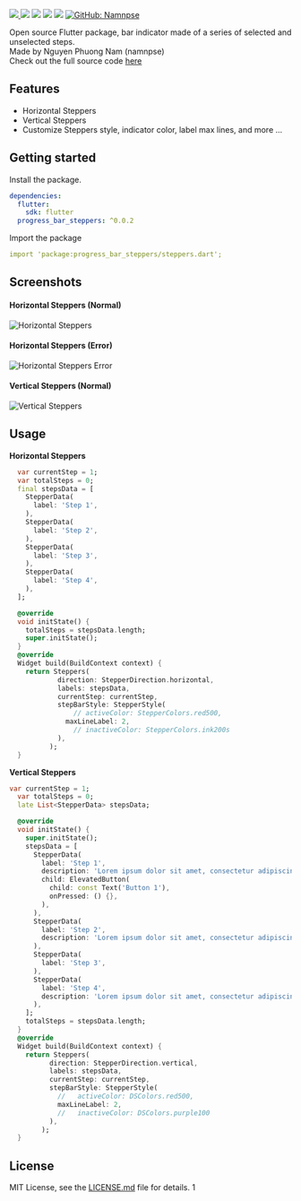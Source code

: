 <!--
This README describes the package. If you publish this package to pub.dev,
this README's contents appear on the landing page for your package.

For information about how to write a good package README, see the guide for
[writing package pages](https://dart.dev/guides/libraries/writing-package-pages).

For general information about developing packages, see the Dart guide for
[creating packages](https://dart.dev/guides/libraries/create-library-packages)
and the Flutter guide for
[developing packages and plugins](https://flutter.dev/developing-packages).
-->

<p>
  <a href="https://github.com/namnpse/flutter_steppers">
    <img src="https://img.shields.io/github/stars/namnpse/flutter_steppers?logo=github" />
  </a>
  <img src="https://img.shields.io/github/license/namnpse/flutter_steppers?logo=github" />
  <img src="https://img.shields.io/badge/version-0.0.2-blue.svg" />
  <img src="https://img.shields.io/badge/flutter-v2.8.0-blue.svg" />
  <img src="https://img.shields.io/badge/dart-v2.15.0-blue.svg" />
  <a href="https://github.com/namnpse">
    <img alt="GitHub: Namnpse" src="https://img.shields.io/github/followers/namnpse?label=Follow&style=social" target="_blank" />
  </a>
</p>

Open source Flutter package, bar indicator made of a series of selected and unselected steps.<br>
Made by Nguyen Phuong Nam (namnpse)<br>
Check out the full source code [here](https://github.com/namnpse/flutter_steppers/)

## Features

- Horizontal Steppers
- Vertical Steppers
- Customize Steppers style, indicator color, label max lines, and more ...

## Getting started

Install the package.
```yaml
dependencies:
  flutter:
    sdk: flutter
  progress_bar_steppers: ^0.0.2
```

Import the package
```yaml
import 'package:progress_bar_steppers/steppers.dart';
```

## Screenshots

#### Horizontal Steppers (Normal)

![Horizontal Steppers](https://github.com/namnpse/flutter_steppers/blob/dev/screenshots/horizontal-steppers-normal.png)

#### Horizontal Steppers (Error)

![Horizontal Steppers Error](https://github.com/namnpse/flutter_steppers/blob/dev/screenshots/horizontal-steppers-error.png)

#### Vertical Steppers (Normal)

![Vertical Steppers](https://github.com/namnpse/flutter_steppers/blob/dev/screenshots/vertical-steppers-normal.png)

## Usage
<b>Horizontal Steppers</b>
```dart
  var currentStep = 1;
  var totalSteps = 0;
  final stepsData = [
    StepperData(
      label: 'Step 1',
    ),
    StepperData(
      label: 'Step 2',
    ),
    StepperData(
      label: 'Step 3',
    ),
    StepperData(
      label: 'Step 4',
    ),
  ];

  @override
  void initState() {
    totalSteps = stepsData.length;
    super.initState();
  }
  @override
  Widget build(BuildContext context) {
    return Steppers(
            direction: StepperDirection.horizontal,
            labels: stepsData,
            currentStep: currentStep,
            stepBarStyle: StepperStyle(
                // activeColor: StepperColors.red500,
              maxLineLabel: 2,
                // inactiveColor: StepperColors.ink200s
            ),
          );
  }
```

<b>Vertical Steppers</b>
```dart
var currentStep = 1;
  var totalSteps = 0;
  late List<StepperData> stepsData;

  @override
  void initState() {
    super.initState();
    stepsData = [
      StepperData(
        label: 'Step 1',
        description: 'Lorem ipsum dolor sit amet, consectetur adipiscing elit. Donec efficitur risus est, sed consequat libero luctus vitae. Duis ultrices magna quis risus porttitor luctus. Nulla vel tempus nisl, ultricies congue lectus. Pellentesque habitant morbi tristique senectus et netus et malesuada fames ac turpis egestas.',
        child: ElevatedButton(
          child: const Text('Button 1'),
          onPressed: () {},
        ),
      ),
      StepperData(
        label: 'Step 2',
        description: 'Lorem ipsum dolor sit amet, consectetur adipiscing elit. Donec efficitur risus est, sed consequat libero luctus vitae. Duis ultrices magna quis risus porttitor luctus. Nulla vel tempus nisl, ultricies congue lectus. Pellentesque habitant morbi tristique senectus et netus et malesuada fames ac turpis egestas.',
      ),
      StepperData(
        label: 'Step 3',
      ),
      StepperData(
        label: 'Step 4',
        description: 'Lorem ipsum dolor sit amet, consectetur adipiscing elit. Donec efficitur risus est, sed consequat libero luctus vitae. Duis ultrices magna quis risus porttitor luctus. Nulla vel tempus nisl, ultricies congue lectus. Pellentesque habitant morbi tristique senectus et netus et malesuada fames ac turpis egestas.',
      ),
    ];
    totalSteps = stepsData.length;
  }
  @override
  Widget build(BuildContext context) {
    return Steppers(
          direction: StepperDirection.vertical,
          labels: stepsData,
          currentStep: currentStep,
          stepBarStyle: StepperStyle(
            //   activeColor: DSColors.red500,
            maxLineLabel: 2,
            //   inactiveColor: DSColors.purple100
          ),
        );
  }
```

## License

MIT License, see the [LICENSE.md](https://github.com/namnpse/flutter_steppers/blob/master/LICENSE) file for details.
1